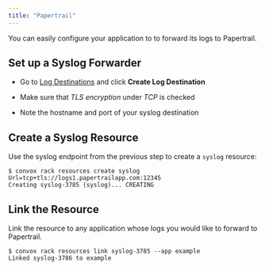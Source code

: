 ```yaml
---
title: "Papertrail"
---
```


You can easily configure your application to to forward its logs to Papertrail.

## Set up a Syslog Forwarder

* Go to [Log Destinations](https://papertrailapp.com/account/destinations) and click **Create Log Destination**

* Make sure that *TLS encryption* under *TCP* is checked

* Note the hostname and port of your syslog destination

## Create a Syslog Resource

Use the syslog endpoint from the previous step to create a `syslog` resource:

    $ convox rack resources create syslog Url=tcp+tls://logs1.papertrailapp.com:12345
    Creating syslog-3785 (syslog)... CREATING
    
## Link the Resource

Link the resource to any application whose logs you would like to forward to Papertrail.

    $ convox rack resources link syslog-3785 --app example
    Linked syslog-3786 to example
